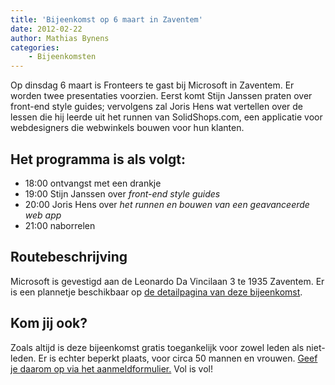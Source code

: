 ```yaml
---
title: 'Bijeenkomst op 6 maart in Zaventem'
date: 2012-02-22
author: Mathias Bynens
categories:
    - Bijeenkomsten
---
```


Op dinsdag 6 maart is Fronteers te gast bij Microsoft in Zaventem. Er worden twee presentaties voorzien. Eerst komt Stijn Janssen praten over front-end style guides; vervolgens zal Joris Hens wat vertellen over de lessen die hij leerde uit het runnen van SolidShops.com, een applicatie voor webdesigners die webwinkels bouwen voor hun klanten.

## Het programma is als volgt:

-   18:00 ontvangst met een drankje
-   19:00 Stijn Janssen over _front-end style guides_
-   20:00 Joris Hens over _het runnen en bouwen van een geavanceerde web app_
-   21:00 naborrelen

## Routebeschrijving

Microsoft is gevestigd aan de Leonardo Da Vincilaan 3 te 1935 Zaventem. Er is een plannetje beschikbaar op [de detailpagina van deze bijeenkomst](/bijeenkomsten/2012/microsoft).

## Kom jij ook?

Zoals altijd is deze bijeenkomst gratis toegankelijk voor zowel leden als niet-leden. Er is echter beperkt plaats, voor circa 50 mannen en vrouwen. [Geef je daarom op via het aanmeldformulier.](/bijeenkomsten/2012/microsoft#formulier-1) Vol is vol!
